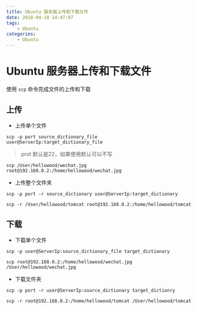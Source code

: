 ```yaml
---
title: Ubuntu 服务器上传和下载文件
date: 2018-04-10 14:47:07
tags:
    - Ubuntu
categories:   
    - Ubuntu
---
```


# Ubuntu 服务器上传和下载文件

使用 `scp` 命令完成文件的上传和下载 

## 上传

- 上传单个文件 

```
scp -p port source_dictionary_file user@ServerIp:target_dictionary_file
```

> prot 默认是22，如果使用默认可以不写

```
scp /User/hellowood/wechat.jpg root@192.168.0.2:/home/hellowood/wechat.jpg
```

- 上传整个文件夹 

```
scp -p port -r source_dictionary user@ServerIp:target_dictionary
```

```
scp -r /User/hellowood/tomcat root@192.168.0.2:/home/hellowood/tomcat
```

## 下载

- 下载单个文件

```
scp -p user@ServerIp:source_dictionary_file target_dictionary
```

```
scp root@192.168.0.2:/home/hellowood/wechat.jpg /User/hellowood/wechat.jpg
```

- 下载文件夹

```
scp -p port -r user@ServerIp:source_dictionary target_dictionry
```

```
scp -r root@192.168.0.2:/home/hellowood/tomcat /User/hellowood/tomcat
```